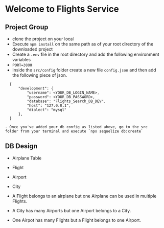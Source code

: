 # Welcome to Flights Service

## Project Group

- clone the project on your local
- Execute `npm install` on the same path as of your root directory of the downloaded project
- Create a `.env` file in the root directory and add the following environment variables
- `PORT=3000`
- Inside the `src/config` folder create a new file `config.json` and then add the following piece of json.

```
  {
      "development": {
          "username": <YOUR_DB_LOGIN_NAME>,
          "password": <YOUR_DB_PASSWORD>,
          "database": "Flights_Search_DB_DEV",
          "host": "127.0.0.1",
          "dialect": "mysql"
      },
  }
```

```
- Once you've added your db config as listed above, go to the src folder from your terminal and execute `npx sequelize db:create`
```

## DB Design

- Airplane Table
- Flight
- Airport
- City

- A Flight belongs to an airplane but one Airplane can be used in multiple Flights.
- A City has many Airports but one Airport belongs to a City.
- One Airpot has many Flights but a Flight belongs to one Airport.
